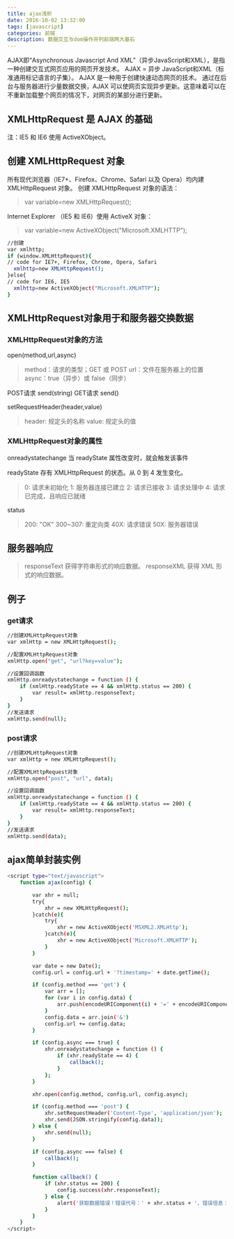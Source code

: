 ```yaml
---
title: ajax浅析
date: 2016-10-02 13:32:00
tags: [javascript]
categories: 前端
description: 数据交互与dom操作并列前端两大基石
---
```


<!-- toc -->
AJAX即“Asynchronous Javascript And XML”（异步JavaScript和XML），是指一种创建交互式网页应用的网页开发技术。
AJAX = 异步 JavaScript和XML（标准通用标记语言的子集）。
AJAX 是一种用于创建快速动态网页的技术。
通过在后台与服务器进行少量数据交换，AJAX 可以使网页实现异步更新。这意味着可以在不重新加载整个网页的情况下，对网页的某部分进行更新。
<!--more-->
## XMLHttpRequest 是 AJAX 的基础
注：IE5 和 IE6 使用 ActiveXObject。

## 创建 XMLHttpRequest 对象
所有现代浏览器（IE7+、Firefox、Chrome、Safari 以及 Opera）均内建 XMLHttpRequest 对象。
创建 XMLHttpRequest 对象的语法：
>var variable=new XMLHttpRequest();

Internet Explorer （IE5 和 IE6）使用 ActiveX 对象：
>var variable=new ActiveXObject("Microsoft.XMLHTTP");

``` bash
//创建
var xmlhttp;
if (window.XMLHttpRequest){
// code for IE7+, Firefox, Chrome, Opera, Safari
  xmlhttp=new XMLHttpRequest();
}else{
// code for IE6, IE5
  xmlhttp=new ActiveXObject("Microsoft.XMLHTTP");
}
```

## XMLHttpRequest对象用于和服务器交换数据

### XMLHttpRequest对象的方法
open(method,url,async)
>method：请求的类型；GET 或 POST
>url：文件在服务器上的位置
>async：true（异步）或 false（同步）

POST请求 send(string)
GET请求 send()

setRequestHeader(header,value)
>header: 规定头的名称
>value: 规定头的值

### XMLHttpRequest对象的属性
onreadystatechange  当 readyState 属性改变时，就会触发该事件

readyState	 存有 XMLHttpRequest 的状态。从 0 到 4 发生变化。
>0: 请求未初始化
>1: 服务器连接已建立
>2: 请求已接收
>3: 请求处理中
>4: 请求已完成，且响应已就绪

status	
>200: "OK"
>300~307: 重定向类
>40X: 请求错误
>50X: 服务器错误

## 服务器响应
>responseText	获得字符串形式的响应数据。
>responseXML	获得 XML 形式的响应数据。

## 例子
### get请求
``` bash
//创建XMLHttpRequest对象
var xmlHttp = new XMLHttpRequest();

//配置XMLHttpRequest对象
xmlHttp.open("get", "url?key=value");

//设置回调函数
xmlHttp.onreadystatechange = function () {
    if (xmlHttp.readyState == 4 && xmlHttp.status == 200) {
        var result= xmlHttp.responseText;
    }
}
//发送请求
xmlHttp.send(null);
```
### post请求
``` bash
//创建XMLHttpRequest对象
var xmlHttp = new XMLHttpRequest();

//配置XMLHttpRequest对象
xmlHttp.open("post", "url", data);

//设置回调函数
xmlHttp.onreadystatechange = function () {
    if (xmlHttp.readyState == 4 && xmlHttp.status == 200) {
        var result= xmlHttp.responseText;
    }
}
//发送请求
xmlHttp.send(data);
```

## ajax简单封装实例

``` bash
<script type="text/javascript">
    function ajax(config) {

	  	var xhr = null;
	  	try{
			xhr = new XMLHttpRequest();
	  	}catch(e){
			try{
				xhr = new ActiveXObject('MSXML2.XMLHttp');
			}catch(e){
				xhr = new ActiveXObject('Microsoft.XMLHTTP');
			}
		}

		var date = new Date();
	  	config.url = config.url + '?timestamp=' + date.getTime();

		if (config.method === 'get') {
			var arr = [];
			for (var i in config.data) {
			    arr.push(encodeURIComponent(i) + '=' + encodeURIComponent(config.data[i]));
		  	}
		  	config.data = arr.join('&')
		    config.url += config.data; 
		}

		if (config.async === true) { 
		    xhr.onreadystatechange = function () {
		      	if (xhr.readyState == 4) {
		        	callback();
		      	}
		    };
		}

	  	xhr.open(config.method, config.url, config.async);

		if (config.method === 'post') {
		    xhr.setRequestHeader('Content-Type', 'application/json');
		    xhr.send(JSON.stringify(config.data));
		} else {
		    xhr.send(null);
		}

		if (config.async === false) {
		    callback();
		}

		function callback() {
		    if (xhr.status == 200) {
		      	config.success(xhr.responseText);
		    } else {
		      	alert('获取数据错误！错误代号：' + xhr.status + '，错误信息：' + xhr.statusText);
		    }	
		}
	}	
</script>
```